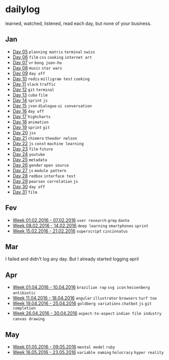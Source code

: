 # dailylog

learned, watched, listened, read each day, but none of your business.

## Jan

- [Day 05](https://github.com/zehfernandes/dailylog/blob/master/01-jan/log-05-01-2016.md) `planning matrix` `terminal` `swiss`
- [Day 06](https://github.com/zehfernandes/dailylog/blob/master/01-jan/log-06-01-2016.md) `film` `css` `cooking` `internet art`
- [Day 07](https://github.com/zehfernandes/dailylog/blob/master/01-jan/log-07-01-2016.md) `vr` `bong joon-ho`
- [Day 08](https://github.com/zehfernandes/dailylog/blob/master/01-jan/log-08-01-2016.md) `music` `star wars`
- [Day 09](https://github.com/zehfernandes/dailylog/blob/master/01-jan/log-09-01-2016.md) `day off`
- [Day 10](https://github.com/zehfernandes/dailylog/blob/master/01-jan/log-10-01-2016.md) `redis` `milligram test` `cooking`
- [Day 11](https://github.com/zehfernandes/dailylog/blob/master/01-jan/log-11-01-2016.md) `slack` `traffic`
- [Day 12](https://github.com/zehfernandes/dailylog/blob/master/01-jan/log-12-01-2016.md) `git` `terminal` 
- [Day 13](https://github.com/zehfernandes/dailylog/blob/master/01-jan/log-13-01-2016.md) `cuba` `film`
- [Day 14](https://github.com/zehfernandes/dailylog/blob/master/01-jan/log-14-01-2016.md) `sprint` `js`
- [Day 15](https://github.com/zehfernandes/dailylog/blob/master/01-jan/log-15-01-2016.md) `json` `dialogue` `ui conversation`
- [Day 16](https://github.com/zehfernandes/dailylog/blob/master/01-jan/log-16-01-2016.md) `day off`
- [Day 17](https://github.com/zehfernandes/dailylog/blob/master/01-jan/log-17-01-2016.md) `highcharts`
- [Day 18](https://github.com/zehfernandes/dailylog/blob/master/01-jan/log-18-01-2016.md) `animation`
- [Day 19](https://github.com/zehfernandes/dailylog/blob/master/01-jan/log-19-01-2016.md) `sprint` `git`
- [Day 20](https://github.com/zehfernandes/dailylog/blob/master/01-jan/log-20-01-2016.md) `jsx`
- [Day 21](https://github.com/zehfernandes/dailylog/blob/master/01-jan/log-21-01-2016.md) `chimero` `theodor nelson` 
- [Day 22](https://github.com/zehfernandes/dailylog/blob/master/01-jan/log-22-01-2016.md) `js` `const` `machine learning`
- [Day 23](https://github.com/zehfernandes/dailylog/blob/master/01-jan/log-23-01-2016.md) `film` `future`
- [Day 24](https://github.com/zehfernandes/dailylog/blob/master/01-jan/log-24-01-2016.md) `youtube`
- [Day 25](https://github.com/zehfernandes/dailylog/blob/master/01-jan/log-25-01-2016.md) `metadata`
- [Day 26](https://github.com/zehfernandes/dailylog/blob/master/01-jan/log-26-01-2016.md) `gender` `open source`
- [Day 27](https://github.com/zehfernandes/dailylog/blob/master/01-jan/log-27-01-2016.md) `js` `module pattern`
- [Day 28](https://github.com/zehfernandes/dailylog/blob/master/01-jan/log-28-01-2016.md) `redbox` `interface test`
- [Day 29](https://github.com/zehfernandes/dailylog/blob/master/01-jan/log-29-01-2016.md) `pearson correlation` `js`
- [Day 30](https://github.com/zehfernandes/dailylog/blob/master/01-jan/log-30-01-2016.md) `day off`
- [Day 31](https://github.com/zehfernandes/dailylog/blob/master/01-jan/log-31-01-2016.md) `film`

## Fev

- [Week 01.02.2016 - 07.02.2016](https://github.com/zehfernandes/dailylog/blob/master/02-fev/weeklog-02-02-2016.md) `user research` `grep` `dante`
- [Week 08.02.2016 - 14.02.2016](https://github.com/zehfernandes/dailylog/blob/master/02-fev/weeklog-08-02-2016.md) `deep learning` `smartphones` `sprint`
- [Week 15.02.2016 - 21.02.2016](https://github.com/zehfernandes/dailylog/blob/master/02-fev/weeklog-15-02-2016.md) `superscript` `cincinnatus`

## Mar

I failed and didn't log any day. 
But I already started logging april

## Apr

- [Week 01.04.2016 - 10.04.2016](https://github.com/zehfernandes/dailylog/blob/master/04-apr/weeklog-01-04-2016.md) `brazilian rap` `svg icon` `heisenberg` `antibiotic`
- [Week 11.04.2016 - 18.04.2016](https://github.com/zehfernandes/dailylog/blob/master/04-apr/weeklog-11-04-2016.md) `angular` `illustrator` `browsers` `turf toe`
- [Week 19.04.2016 - 25.04.2016](https://github.com/zehfernandes/dailylog/blob/master/04-apr/weeklog-19-04-2016.md) `goldberg variations` `chatbot` `js` `git completion`
- [Week 26.04.2016 - 30.04.2016](https://github.com/zehfernandes/dailylog/blob/master/04-apr/weeklog-30-04-2016.md) `aspect-to-aspect` `indian film industry` `canvas drawing`

## May

- [Week 01.05.2016 - 09.05.2016](https://github.com/zehfernandes/dailylog/blob/master/05-may/weeklog-01-05-2016.md) `mental model` `ruby`
- [Week 16.05.2016 - 23.05.2016](https://github.com/zehfernandes/dailylog/blob/master/05-may/weeklog-16-05-2016.md) `variable naming` `holocracy` `hyper reality`
